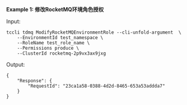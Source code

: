 **Example 1: 修改RocketMQ环境角色授权**



Input: 

```
tccli tdmq ModifyRocketMQEnvironmentRole --cli-unfold-argument  \
    --EnvironmentId test_namespace \
    --RoleName test_role_name \
    --Permissions produce \
    --ClusterId rocketmq-2p9vx3ax9jxg
```

Output: 
```
{
    "Response": {
        "RequestId": "23ca1a58-0388-4d2d-8465-653a53addda7"
    }
}
```

